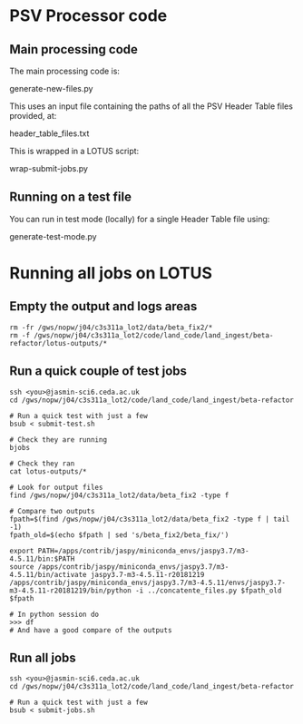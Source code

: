 # PSV Processor code

## Main processing code

The main processing code is:

 generate-new-files.py

This uses an input file containing the paths of all the PSV Header Table
files provided, at:

 header_table_files.txt 

This is wrapped in a LOTUS script:

 wrap-submit-jobs.py

## Running on a test file

You can run in test mode (locally) for a single Header Table file using:

 generate-test-mode.py


# Running all jobs on LOTUS

## Empty the output and logs areas

```
rm -fr /gws/nopw/j04/c3s311a_lot2/data/beta_fix2/*
rm -f /gws/nopw/j04/c3s311a_lot2/code/land_code/land_ingest/beta-refactor/lotus-outputs/*
```

## Run a quick couple of test jobs

```
ssh <you>@jasmin-sci6.ceda.ac.uk
cd /gws/nopw/j04/c3s311a_lot2/code/land_code/land_ingest/beta-refactor

# Run a quick test with just a few
bsub < submit-test.sh

# Check they are running
bjobs

# Check they ran
cat lotus-outputs/*

# Look for output files
find /gws/nopw/j04/c3s311a_lot2/data/beta_fix2 -type f

# Compare two outputs
fpath=$(find /gws/nopw/j04/c3s311a_lot2/data/beta_fix2 -type f | tail -1)
fpath_old=$(echo $fpath | sed 's/beta_fix2/beta_fix/')

export PATH=/apps/contrib/jaspy/miniconda_envs/jaspy3.7/m3-4.5.11/bin:$PATH
source /apps/contrib/jaspy/miniconda_envs/jaspy3.7/m3-4.5.11/bin/activate jaspy3.7-m3-4.5.11-r20181219
/apps/contrib/jaspy/miniconda_envs/jaspy3.7/m3-4.5.11/envs/jaspy3.7-m3-4.5.11-r20181219/bin/python -i ../concatente_files.py $fpath_old $fpath

# In python session do
>>> df
# And have a good compare of the outputs
```

## Run all jobs

```
ssh <you>@jasmin-sci6.ceda.ac.uk
cd /gws/nopw/j04/c3s311a_lot2/code/land_code/land_ingest/beta-refactor

# Run a quick test with just a few
bsub < submit-jobs.sh
```

